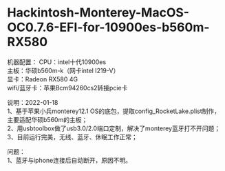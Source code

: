 # Hackintosh-Monterey-MacOS-OC0.7.6-EFI-for-10900es-b560m-RX580

机器配置：
CPU：intel十代10900es   
主板：华硕b560m-k（网卡intel I219-V）  
显卡：Radeon RX580 4G   
wifi/蓝牙卡：苹果Bcm94260cs2转接pcie卡   

说明：2022-01-18  
1、基于苹果小兵monterey12.1 OS的底包，提取config_RocketLake.plist制作，主要适配华硕b560m的主板；  
2、用usbtoolbox做了usb3.0/2.0端口定制，解决了monterey蓝牙打不开问题；  
3、目前运行完美，无线、蓝牙、休眠工作正常；  
  
问题：  
1、蓝牙与iphone连接后自动断开，原因不明。
